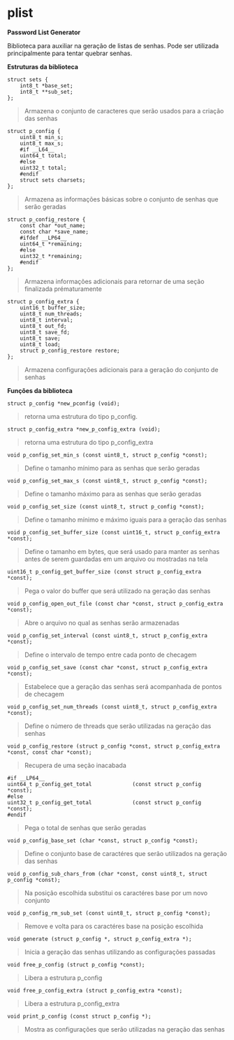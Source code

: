 plist
=====

**Password List Generator**

Biblioteca para auxiliar na geração de listas de senhas. Pode ser utilizada principalmente para tentar quebrar senhas.

**Estruturas da biblioteca**

```
struct sets {
	int8_t *base_set;
	int8_t **sub_set;
};
```
>Armazena o conjunto de caracteres que serão usados para a criação das senhas

```
struct p_config {
	uint8_t min_s;
	uint8_t max_s;
	#if __L64__
	uint64_t total;
	#else
	uint32_t total;
	#endif
	struct sets charsets;
};
```
>Armazena as informações básicas sobre o conjunto de senhas que serão geradas

```
struct p_config_restore {
	const char *out_name;
	const char *save_name;
	#ifdef __LP64__
	uint64_t *remaining;
	#else
	uint32_t *remaining;
	#endif
};
```
>Armazena informações adicionais para retornar de uma seção finalizada prématuramente

```
struct p_config_extra {
	uint16_t buffer_size;
	uint8_t num_threads;
	uint8_t interval;
	uint8_t out_fd;
	uint8_t save_fd;
	uint8_t save;
	uint8_t load;
	struct p_config_restore restore;
};
```
>Armazena configurações adicionais para a geração do conjunto de senhas

**Funções da biblioteca**

```
struct p_config *new_pconfig (void);
```
>retorna uma estrutura do tipo p_config.

```
struct p_config_extra *new_p_config_extra (void);
```
>retorna uma estrutura do tipo p_config_extra

```
void p_config_set_min_s (const uint8_t, struct p_config *const);
```
>Define o tamanho mínimo para as senhas que serão geradas

```
void p_config_set_max_s (const uint8_t, struct p_config *const);
```
>Define o tamanho máximo para as senhas que serão geradas

```
void p_config_set_size (const uint8_t, struct p_config *const);
```
>Define o tamanho mínimo e máximo iguais para a geração das senhas

```
void p_config_set_buffer_size (const uint16_t, struct p_config_extra *const);
```
>Define o tamanho em bytes, que será usado para manter as senhas antes de serem guardadas em um arquivo ou mostradas na tela

```
uint16_t p_config_get_buffer_size (const struct p_config_extra *const);
```
>Pega o valor do buffer que será utilizado na geração das senhas

```
void p_config_open_out_file (const char *const, struct p_config_extra *const);
```
>Abre o arquivo no qual as senhas serão armazenadas

```
void p_config_set_interval (const uint8_t, struct p_config_extra *const);
```
>Define o intervalo de tempo entre cada ponto de checagem

```
void p_config_set_save (const char *const, struct p_config_extra *const);
```
>Estabelece que a geração das senhas será acompanhada de pontos de checagem

```
void p_config_set_num_threads (const uint8_t, struct p_config_extra *const);
```
>Define o número de threads que serão utilizadas na geração das senhas

```
void p_config_restore (struct p_config *const, struct p_config_extra *const, const char *const);
```
>Recupera de uma seção inacabada

```
#if __LP64__
uint64_t p_config_get_total             (const struct p_config *const);
#else
uint32_t p_config_get_total             (const struct p_config *const);
#endif
```
>Pega o total de senhas que serão geradas

```
void p_config_base_set (char *const, struct p_config *const);
```
>Define o conjunto base de caractéres que serão utilizados na geração das senhas

```
void p_config_sub_chars_from (char *const, const uint8_t, struct p_config *const);
```
>Na posição escolhida substitui os caractéres base por um novo conjunto

```
void p_config_rm_sub_set (const uint8_t, struct p_config *const);
```
>Remove e volta para os caractéres base na posição escolhida

```
void generate (struct p_config *, struct p_config_extra *);
```
>Inicia a geração das senhas utilizando as configurações passadas

```
void free_p_config (struct p_config *const);
```
>Libera a estrutura p_config

```
void free_p_config_extra (struct p_config_extra *const);
```
>Libera a estrutura p_config_extra

```
void print_p_config (const struct p_config *);
```
>Mostra as configurações que serão utilizadas na geração das senhas
